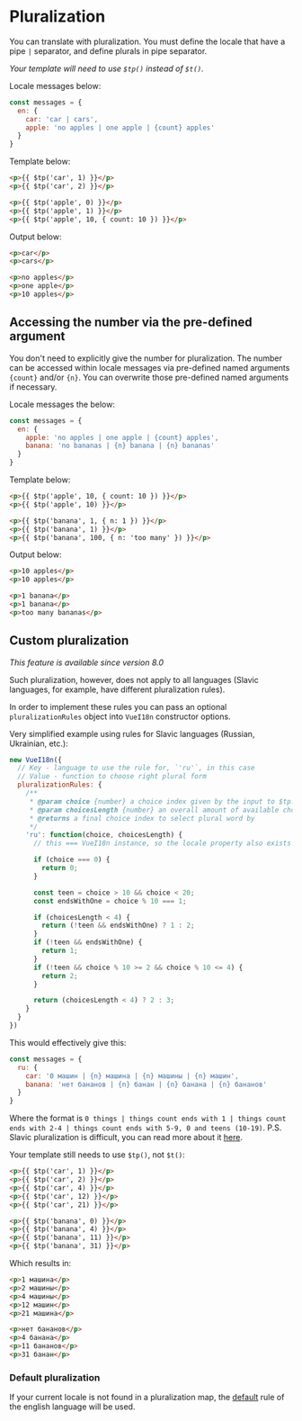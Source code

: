 # Pluralization

You can translate with pluralization. You must define the locale that have a pipe `|` separator, and define plurals in pipe separator.

*Your template will need to use `$tp()` instead of `$t()`.*

Locale messages below:

```js
const messages = {
  en: {
    car: 'car | cars',
    apple: 'no apples | one apple | {count} apples'
  }
}
```

Template below:

```html
<p>{{ $tp('car', 1) }}</p>
<p>{{ $tp('car', 2) }}</p>

<p>{{ $tp('apple', 0) }}</p>
<p>{{ $tp('apple', 1) }}</p>
<p>{{ $tp('apple', 10, { count: 10 }) }}</p>
```

Output below:

```html
<p>car</p>
<p>cars</p>

<p>no apples</p>
<p>one apple</p>
<p>10 apples</p>
```

## Accessing the number via the pre-defined argument

You don't need to explicitly give the number for pluralization.
The number can be accessed within locale messages via pre-defined named arguments `{count}` and/or `{n}`.
You can overwrite those pre-defined named arguments if necessary.

Locale messages the below:

```js
const messages = {
  en: {
    apple: 'no apples | one apple | {count} apples',
    banana: 'no bananas | {n} banana | {n} bananas'
  }
}
```

Template below:

```html
<p>{{ $tp('apple', 10, { count: 10 }) }}</p>
<p>{{ $tp('apple', 10) }}</p>

<p>{{ $tp('banana', 1, { n: 1 }) }}</p>
<p>{{ $tp('banana', 1) }}</p>
<p>{{ $tp('banana', 100, { n: 'too many' }) }}</p>
```

Output below:

```html
<p>10 apples</p>
<p>10 apples</p>

<p>1 banana</p>
<p>1 banana</p>
<p>too many bananas</p>
```


## Custom pluralization

_This feature is available since version 8.0_

Such pluralization, however, does not apply to all languages (Slavic languages, for example, have different pluralization rules).

In order to implement these rules you can pass an optional `pluralizationRules` object into `VueI18n` constructor options.

Very simplified example using rules for Slavic languages (Russian, Ukrainian, etc.):
```js
new VueI18n({
  // Key - language to use the rule for, `'ru'`, in this case
  // Value - function to choose right plural form
  pluralizationRules: {
    /**
     * @param choice {number} a choice index given by the input to $tp: `$tp('path.to.rule', choiceIndex)`
     * @param choicesLength {number} an overall amount of available choices
     * @returns a final choice index to select plural word by
     */
    'ru': function(choice, choicesLength) {
      // this === VueI18n instance, so the locale property also exists here

      if (choice === 0) {
        return 0;
      }

      const teen = choice > 10 && choice < 20;
      const endsWithOne = choice % 10 === 1;

      if (choicesLength < 4) {
        return (!teen && endsWithOne) ? 1 : 2;
      }
      if (!teen && endsWithOne) {
        return 1;
      }
      if (!teen && choice % 10 >= 2 && choice % 10 <= 4) {
        return 2;
      }

      return (choicesLength < 4) ? 2 : 3;
    }
  }
})
```

This would effectively give this:

```javascript
const messages = {
  ru: {
    car: '0 машин | {n} машина | {n} машины | {n} машин',
    banana: 'нет бананов | {n} банан | {n} банана | {n} бананов'
  }
}
```
Where the format is `0 things | things count ends with 1 | things count ends with 2-4 | things count ends with 5-9, 0 and teens (10-19)`.
P.S. Slavic pluralization is difficult, you can read more about it [here](http://www.russianlessons.net/lessons/lesson11_main.php).

Your template still needs to use `$tp()`, not `$t()`:

```html
<p>{{ $tp('car', 1) }}</p>
<p>{{ $tp('car', 2) }}</p>
<p>{{ $tp('car', 4) }}</p>
<p>{{ $tp('car', 12) }}</p>
<p>{{ $tp('car', 21) }}</p>

<p>{{ $tp('banana', 0) }}</p>
<p>{{ $tp('banana', 4) }}</p>
<p>{{ $tp('banana', 11) }}</p>
<p>{{ $tp('banana', 31) }}</p>
```

Which results in:

```html
<p>1 машина</p>
<p>2 машины</p>
<p>4 машины</p>
<p>12 машин</p>
<p>21 машина</p>

<p>нет бананов</p>
<p>4 банана</p>
<p>11 бананов</p>
<p>31 банан</p>
```

### Default pluralization

If your current locale is not found in a pluralization map, the [default](#pluralization) rule of the english language will be used.
